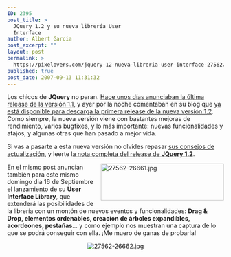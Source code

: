 ```yaml
---
ID: 2395
post_title: >
  JQuery 1.2 y su nueva librería User
  Interface
author: Albert Garcia
post_excerpt: ""
layout: post
permalink: >
  https://pixelovers.com/jquery-12-nueva-libreria-user-interface-27562/
published: true
post_date: 2007-09-13 11:31:32
---
```

Los chicos de <strong>JQuery</strong> no paran. <a href="http://pixelovers.com/p/jquery-114-nueva-version-y-siguen-mejorando-24593">Hace unos días anunciaban la última release de la versión 1.1</a>, y ayer por la noche comentaban en su blog que <a href="http://jquery.com/blog/2007/09/10/jquery-12-jqueryextendawesome/">ya está disponible para descarga la primera release de la nueva versión 1.2</a>. Como siempre, la nueva versión viene con bastantes mejoras de rendimiento, varios bugfixes, y lo más importante: nuevas funcionalidades y atajos, y algunas otras que han pasado a mejor vida.

<!--more-->

Si vas a pasarte a esta nueva versión no olvides repasar <a href="http://docs.jquery.com/Release:jQuery_1.2#How_To_Upgrade">sus consejos de actualización</a>, y leerte l<a href="http://docs.jquery.com/Release:jQuery_1.2">a nota completa del release de <strong>JQuery 1.2</strong></a>.

<img title="27562-26661.jpg" src="/app/uploads/sites/7/2007/09/27562-26661.jpg" alt="27562-26661.jpg" width="286" height="86" align="right" />
En el mismo post anuncian también para este mismo domingo dia 16 de Septiembre el lanzamiento de su <strong>User Interface Library</strong>, que extenderá las posibilidades de la librería con un montón de nuevos eventos y funcionalidades: <strong>Drag &amp; Drop, elementos ordenables, creación de árboles expandibles, acordeones, pestañas</strong>... y como ejemplo nos muestran una captura de lo que se podrá conseguir con ella. ¡Me muero de ganas de probarla!
<p align="center"><img title="27562-26662.jpg" src="/app/uploads/sites/7/2007/09/27562-26662.jpg" alt="27562-26662.jpg" /></p>